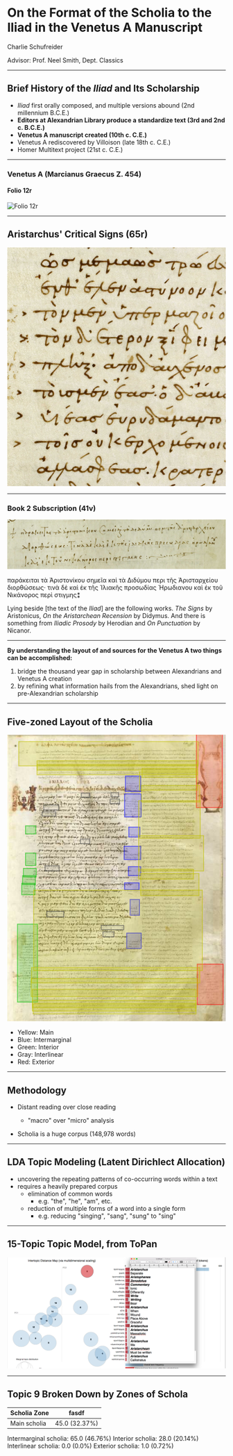 # On the Format of the Scholia to the Iliad in the Venetus A Manuscript

 Charlie Schufreider

Advisor: Prof. Neel Smith, Dept. Classics

---
## Brief History of the *Iliad* and Its Scholarship

- *Iliad* first orally composed, and multiple versions abound (2nd millennium B.C.E.)
- **Editors at Alexandrian Library produce a standardize text (3rd and 2nd c. B.C.E.)**
- **Venetus A manuscript created (10th c. C.E.)**
- Venetus A rediscovered by Villoison (late 18th c. C.E.)
- Homer Multitext project (21st c. C.E.)

---

### Venetus A (Marcianus Graecus Z. 454)
#### Folio 12r
![Folio 12r](http://i68.tinypic.com/5cim9d.jpg)

---
## Aristarchus' Critical Signs (65r)
![Folio 65r](https://github.com/cjschu17/Thesis2016-2017/blob/master/images/65rCritSigns.jpg)

---
### Book 2 Subscription (41v)
![Subscription](https://github.com/cjschu17/Thesis2016-2017/blob/master/images/Book2Subscription.jpg)

παράκειται τὰ Ἀριστονίκου σημεῖα καὶ τὰ  Διδύμου περι τῆς Ἀρισταρχείου διορθώσεως· τινὰ δὲ καὶ ἐκ τῆς Ἰλιακῆς προσωδίας Ἡρωδιανου καὶ ἐκ  τοῦ Νικάνορος περὶ στιγμης⁑
 
Lying beside [the text of the *Iliad*] are the following works. *The Signs* by Aristonicus, *On the Aristarchean Recension* by Didymus. And there is something from *Iliadic Prosody* by Herodian and *On Punctuation* by Nicanor.

---

**By understanding the layout of and sources for the Venetus A two things can be accomplished:**
1. bridge the thousand year gap in scholarship between Alexandrians and Venetus A creation
2. by refining what information hails from the Alexandrians, shed light on pre-Alexandrian scholarship

---
## Five-zoned Layout of the Scholia

![Folio12Again](https://github.com/cjschu17/Thesis2016-2017/blob/master/images/DSE.jpg)

- Yellow: Main
- Blue: Intermarginal
- Green: Interior
- Gray: Interlinear
- Red: Exterior
---
## Methodology

- Distant reading over close reading
  - "macro" over "micro" analysis
 
 - Scholia is a huge corpus (148,978 words)
 
 ---
 ## LDA Topic Modeling (Latent Dirichlect Allocation)
 
 - uncovering the repeating patterns of co-occurring words within a text
 - requires a heavily prepared corpus
   - elimination of common words 
     - e.g. "the", "he", "am", etc.
   - reduction of multiple forms of a word into a single form 
     - e.g. reducing "singing", "sang", "sung" to "sing"
     
---
## 15-Topic Topic Model, from ToPan

![Topic9](https://github.com/cjschu17/Thesis2016-2017/blob/master/images/TranslatedToPan9.jpg)

---
## Topic 9 Broken Down by Zones of Schola

Scholia Zone | fasdf
--- | ---
Main scholia | 45.0 (32.37%)
Intermarginal scholia: 65.0 (46.76%)
Interior scholia: 28.0 (20.14%)
Interlinear scholia: 0.0 (0.0%)
Exterior scholia: 1.0 (0.72%)

